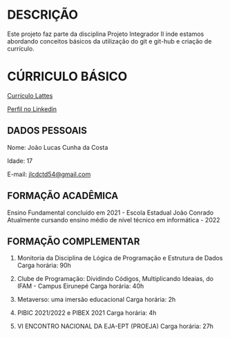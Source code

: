 # DESCRIÇÃO

Este projeto faz parte da disciplina Projeto Integrador II inde estamos abordando conceitos básicos da utilização do git e git-hub e criação de currículo.

# CÚRRICULO BÁSICO

[Currículo Lattes](http://lattes.cnpq.br/2827259245658917)

[Perfil no Linkedin](www.linkedin.com/in/joão-lucas-cunha-da-costa-899b682bb)

## DADOS PESSOAIS

Nome: João Lucas Cunha da Costa

Idade: 17

E-mail: jlcdctd54@gmail.com

## FORMAÇÃO ACADÊMICA

Ensino Fundamental concluído em 2021 - Escola Estadual João Conrado
Atualmente cursando ensino médio de nível técnico em informática - 2022

## FORMAÇÃO COMPLEMENTAR

1. Monitoria da Disciplina de Lógica de Programação e Estrutura de Dados
Carga horária: 90h

2. Clube de Programação: Dividindo Códigos, Multiplicando Ideaias, do IFAM - Campus Eirunepé
Carga horária: 40h

3. Metaverso: uma imersão educacional
Carga horária: 2h

4. PIBIC 2021/2022 e PIBEX 2021
Carga horária: 4h

5. VI ENCONTRO NACIONAL DA EJA-EPT (PROEJA)
Carga horária: 27h
